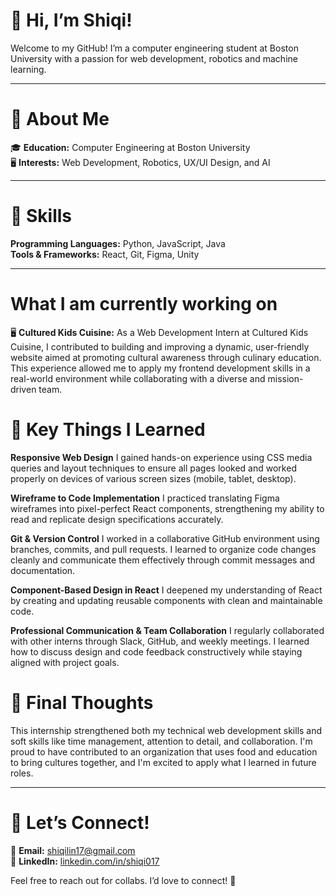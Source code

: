 # 👋 Hi, I’m Shiqi!

Welcome to my GitHub! I’m a computer engineering student at Boston University with a passion for web development, robotics and machine learning.

---

# 🌟 About Me

🎓 **Education:** Computer Engineering at Boston University  
🖥️ **Interests:** Web Development, Robotics, UX/UI Design, and AI

---

# 🔧 Skills

**Programming Languages:** Python, JavaScript, Java  
**Tools & Frameworks:** React, Git, Figma, Unity

---
# What I am currently working on
🖥️ **Cultured Kids Cuisine:** As a Web Development Intern at Cultured Kids Cuisine, I contributed to building and improving a dynamic, user-friendly website aimed at promoting cultural awareness through culinary education. This experience allowed me to apply my frontend development skills in a real-world environment while collaborating with a diverse and mission-driven team.

# 🧠 Key Things I Learned
**Responsive Web Design**
I gained hands-on experience using CSS media queries and layout techniques to ensure all pages looked and worked properly on devices of various screen sizes (mobile, tablet, desktop).

**Wireframe to Code Implementation**
I practiced translating Figma wireframes into pixel-perfect React components, strengthening my ability to read and replicate design specifications accurately.

**Git & Version Control**
I worked in a collaborative GitHub environment using branches, commits, and pull requests. I learned to organize code changes cleanly and communicate them effectively through commit messages and documentation.

**Component-Based Design in React**
I deepened my understanding of React by creating and updating reusable components with clean and maintainable code.

**Professional Communication & Team Collaboration**
I regularly collaborated with other interns through Slack, GitHub, and weekly meetings. I learned how to discuss design and code feedback constructively while staying aligned with project goals.

# 🙌 Final Thoughts
This internship strengthened both my technical web development skills and soft skills like time management, attention to detail, and collaboration. I'm proud to have contributed to an organization that uses food and education to bring cultures together, and I'm excited to apply what I learned in future roles.

---
# 🤝 Let’s Connect!
📧 **Email:** shiqilin17@gmail.com  
💼 **LinkedIn:** [linkedin.com/in/shiqi017](https://linkedin.com/in/shiqi017)

Feel free to reach out for collabs. I’d love to connect! 🚀
